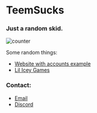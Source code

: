 # TeemSucks
### Just a random skid.

<!--![TeemSucks's GitHub stats](https://github-readme-stats.vercel.app/api?username=TeemSucks&theme=github_dark&show_icons=true)-->
![counter](https://count.getloli.com/get/@:TeemSucks?theme=booru-lewd)

Some random things:
- [Website with accounts example](https://github.com/TeemSucks/login-and-register-example)
- [Lil Icey Games](https://lilicey.games/)

### Contact:
- [Email](mailto:eve1yn@tuta.io)
- [Discord](https://discord.com/users/1128777882144079973)
